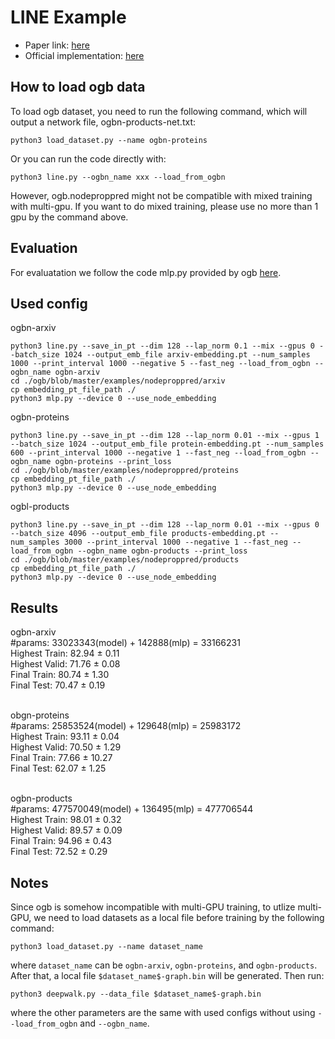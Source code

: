 # LINE Example
- Paper link: [here](https://arxiv.org/pdf/1503.03578)
- Official implementation: [here](https://github.com/tangjianpku/LINE)

## How to load ogb data
To load ogb dataset, you need to run the following command, which will output a network file, ogbn-products-net.txt:
```
python3 load_dataset.py --name ogbn-proteins
```
Or you can run the code directly with:
```
python3 line.py --ogbn_name xxx --load_from_ogbn
```
However, ogb.nodeproppred might not be compatible with mixed training with multi-gpu. If you want to do mixed training, please use no more than 1 gpu by the command above.

## Evaluation
For evaluatation we follow the code mlp.py provided by ogb [here](https://github.com/snap-stanford/ogb/blob/master/examples/nodeproppred/).

## Used config
ogbn-arxiv
```
python3 line.py --save_in_pt --dim 128 --lap_norm 0.1 --mix --gpus 0 --batch_size 1024 --output_emb_file arxiv-embedding.pt --num_samples 1000 --print_interval 1000 --negative 5 --fast_neg --load_from_ogbn --ogbn_name ogbn-arxiv
cd ./ogb/blob/master/examples/nodeproppred/arxiv
cp embedding_pt_file_path ./
python3 mlp.py --device 0 --use_node_embedding
```

ogbn-proteins
```
python3 line.py --save_in_pt --dim 128 --lap_norm 0.01 --mix --gpus 1 --batch_size 1024 --output_emb_file protein-embedding.pt --num_samples 600 --print_interval 1000 --negative 1 --fast_neg --load_from_ogbn --ogbn_name ogbn-proteins --print_loss
cd ./ogb/blob/master/examples/nodeproppred/proteins
cp embedding_pt_file_path ./
python3 mlp.py --device 0 --use_node_embedding
```

ogbl-products
```
python3 line.py --save_in_pt --dim 128 --lap_norm 0.01 --mix --gpus 0 --batch_size 4096 --output_emb_file products-embedding.pt --num_samples 3000 --print_interval 1000 --negative 1 --fast_neg --load_from_ogbn --ogbn_name ogbn-products --print_loss
cd ./ogb/blob/master/examples/nodeproppred/products
cp embedding_pt_file_path ./
python3 mlp.py --device 0 --use_node_embedding
```

## Results
ogbn-arxiv
<br>#params: 33023343(model) + 142888(mlp) = 33166231
<br>Highest Train: 82.94 ± 0.11
<br>Highest Valid: 71.76 ± 0.08
<br>Final Train: 80.74 ± 1.30
<br>Final Test: 70.47 ± 0.19

<br>obgn-proteins
<br>#params: 25853524(model) + 129648(mlp) = 25983172
<br>Highest Train: 93.11 ± 0.04
<br>Highest Valid: 70.50 ± 1.29
<br>Final Train: 77.66 ± 10.27
<br>Final Test: 62.07 ± 1.25


<br>ogbn-products
<br>#params: 477570049(model) + 136495(mlp) = 477706544
<br>Highest Train: 98.01 ± 0.32
<br>Highest Valid: 89.57 ± 0.09
<br>Final Train: 94.96 ± 0.43
<br>Final Test: 72.52 ± 0.29

## Notes
Since ogb is somehow incompatible with multi-GPU training, to utlize multi-GPU, we need to load datasets as a local file before training by the following command:
```
python3 load_dataset.py --name dataset_name
```
where `dataset_name` can be `ogbn-arxiv`, `ogbn-proteins`, and `ogbn-products`. After that, a local file `$dataset_name$-graph.bin` will be generated. Then run:
```
python3 deepwalk.py --data_file $dataset_name$-graph.bin
```
where the other parameters are the same with used configs without using `--load_from_ogbn` and `--ogbn_name`.